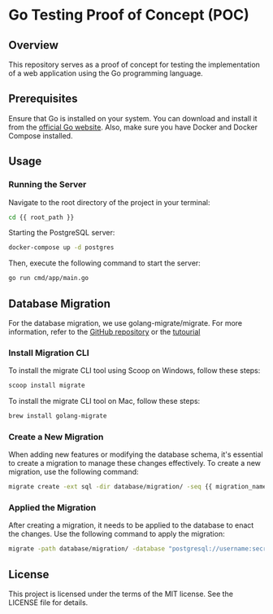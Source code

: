 # Go Testing Proof of Concept (POC)

## Overview

This repository serves as a proof of concept for testing the implementation of a web application using the Go programming language.

## Prerequisites

Ensure that Go is installed on your system. You can download and install it from the [official Go website](https://golang.org/).
Also, make sure you have Docker and Docker Compose installed.

## Usage

### Running the Server

Navigate to the root directory of the project in your terminal:

```bash
cd {{ root_path }}
```

Starting the PostgreSQL server:

```bash
docker-compose up -d postgres
```

Then, execute the following command to start the server:

```bash
go run cmd/app/main.go
```

## Database Migration

For the database migration, we use golang-migrate/migrate. For more information, refer to the [GitHub repository](https://github.com/golang-migrate/migrate) or the [tutourial](https://www.freecodecamp.org/news/database-migration-golang-migrate/)

### Install Migration CLI

To install the migrate CLI tool using Scoop on Windows, follow these steps:

```bash
scoop install migrate
```

To install the migrate CLI tool on Mac, follow these steps:

```bash
brew install golang-migrate
```

### Create a New Migration

When adding new features or modifying the database schema, it's essential to create a migration to manage these changes effectively. To create a new migration, use the following command:

```bash
migrate create -ext sql -dir database/migration/ -seq {{ migration_name }}
```

### Applied the Migration

After creating a migration, it needs to be applied to the database to enact the changes. Use the following command to apply the migration:

```bash
migrate -path database/migration/ -database "postgresql://username:secretkey@localhost:5432/database_name?sslmode=disable" -verbose up
```

## License

This project is licensed under the terms of the MIT license. See the LICENSE file for details.
